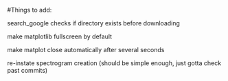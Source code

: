 #Things to add:

search_google checks if directory exists before downloading

make matplotlib fullscreen by default

make matplot close automatically after several seconds

re-instate spectrogram creation (should be simple enough, just gotta check past commits) 
